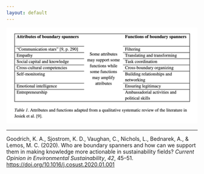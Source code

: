 ```yaml
---
layout: default
---
```


![](media/cleanshot_2024-08-25-at-13-33-49@2x.png)


________

Goodrich, K. A., Sjostrom, K. D., Vaughan, C., Nichols, L., Bednarek, A., & Lemos, M. C. (2020). Who are boundary spanners and how can we support them in making knowledge more actionable in sustainability fields? _Current Opinion in Environmental Sustainability_, _42_, 45–51. https://doi.org/10.1016/j.cosust.2020.01.001

